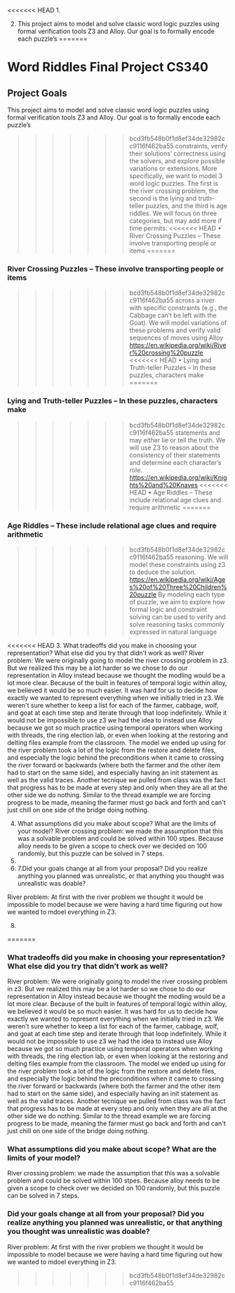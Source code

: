 <<<<<<< HEAD
1.

2. This project aims to model and solve classic word logic puzzles using formal
   verification tools Z3 and Alloy. Our goal is to formally encode each puzzle’s
=======
# Word Riddles Final Project CS340

## Project Goals
This project aims to model and solve classic word logic puzzles using formal 
verification tools Z3 and Alloy. Our goal is to formally encode each puzzle’s
>>>>>>> bcd3fb548b0f1d8ef34de32982cc9116f462ba55
   constraints, verify their solutions’ correctness using the solvers, and explore
   possible variations or extensions. More specifically, we want to model 3 word
   logic puzzles. The first is the river crossing problem, the second is the lying
   and truth-teller puzzles, and the third is age riddles. We will focus on three
   categories, but may add more if time permits:
<<<<<<< HEAD
   • River Crossing Puzzles – These involve transporting people or items
=======
### River Crossing Puzzles – These involve transporting people or items
>>>>>>> bcd3fb548b0f1d8ef34de32982cc9116f462ba55
   across a river with specific constraints (e.g., the Cabbage can’t be left with
   the Goat). We will model variations of these problems and verify valid
   sequences of moves using Alloy
   https://en.wikipedia.org/wiki/River%20crossing%20puzzle
<<<<<<< HEAD
   • Lying and Truth-teller Puzzles – In these puzzles, characters make
=======
### Lying and Truth-teller Puzzles – In these puzzles, characters make
>>>>>>> bcd3fb548b0f1d8ef34de32982cc9116f462ba55
   statements and may either lie or tell the truth. We will use Z3 to reason
   about the consistency of their statements and determine each character’s
   role.
   https://en.wikipedia.org/wiki/Knights%20and%20Knaves
<<<<<<< HEAD
   • Age Riddles – These include relational age clues and require arithmetic
=======
### Age Riddles – These include relational age clues and require arithmetic
>>>>>>> bcd3fb548b0f1d8ef34de32982cc9116f462ba55
   reasoning. We will model these constraints using z3 to deduce the solution.
   https://en.wikipedia.org/wiki/Ages%20of%20Three%20Children%20puzzle
   By modeling each type of puzzle, we aim to explore how formal logic and
   constraint solving can be used to verify and solve reasoning tasks commonly
   expressed in natural language

<<<<<<< HEAD
3. What tradeoffs did you make in choosing your representation? What else did you try that didn’t work as well?
   River problem: We were originally going to model the river crossing problem in z3. But we realized this may be a lot harder so we chose to do our representation in Alloy instead because we thought the modling would be a lot more clear. Because of the built in features of temporal logic within alloy, we believed it would be so much easier. It was hard for us to decide how exactly we wanted to represent everything when we initially tried in z3. We weren't sure whether to keep a list for each of the farmer, cabbage, wolf, and goat at each time step and iterate through that loop indefinitely. While it would not be impossible to use z3 we had the idea to instead use Alloy because we got so much practice using temporal operators when working with threads, the ring election lab, or even when looking at the restoring and delting files example from the classroom. The model we ended up using for the river problem took a lot of the logic from the restore and delete files, and especially the logic behind the preconditions when it came to crossing the river forward or backwards (where both the farmer and the other item had to start on the same side), and especially having an init statement as well as the valid traces. Another tecnique we pulled from class was the fact that progress has to be made at every step and only when they are all at the other side we do nothing. Similar to the thread example we are forcing progress to be made, meaning the farmer must go back and forth and can't just chill on one side of the bridge doing nothing.

4. What assumptions did you make about scope? What are the limits of your model?
   River crossing problem: we made the assumption that this was a solvable problem and could be solved within 100 stpes. Because alloy needs to be given a scope to check over we decided on 100 randomly, but this puzzle can be solved in 7 steps.
5.
6. 7.Did your goals change at all from your proposal? Did you realize anything you planned was unrealistic, or that anything you thought was unrealistic was doable?

River problem: At first with the river problem we thought it would be impossible to model because we were having a hard time figuring out how we wanted to mdoel everything in Z3.

8.
=======
### What tradeoffs did you make in choosing your representation? What else did you try that didn’t work as well?
   River problem: We were originally going to model the river crossing problem in z3. But we realized this may be a lot harder so we chose to do our representation in Alloy instead because we thought the modling would be a lot more clear. Because of the built in features of temporal logic within alloy, we believed it would be so much easier. It was hard for us to decide how exactly we wanted to represent everything when we initially tried in z3. We weren't sure whether to keep a list for each of the farmer, cabbage, wolf, and goat at each time step and iterate through that loop indefinitely. While it would not be impossible to use z3 we had the idea to instead use Alloy because we got so much practice using temporal operators when working with threads, the ring election lab, or even when looking at the restoring and delting files example from the classroom. The model we ended up using for the river problem took a lot of the logic from the restore and delete files, and especially the logic behind the preconditions when it came to crossing the river forward or backwards (where both the farmer and the other item had to start on the same side), and especially having an init statement as well as the valid traces. Another tecnique we pulled from class was the fact that progress has to be made at every step and only when they are all at the other side we do nothing. Similar to the thread example we are forcing progress to be made, meaning the farmer must go back and forth and can't just chill on one side of the bridge doing nothing.

### What assumptions did you make about scope? What are the limits of your model?
   River crossing problem: we made the assumption that this was a solvable problem and could be solved within 100 stpes. Because alloy needs to be given a scope to check over we decided on 100 randomly, but this puzzle can be solved in 7 steps.
   
### Did your goals change at all from your proposal? Did you realize anything you planned was unrealistic, or that anything you thought was unrealistic was doable?

River problem: At first with the river problem we thought it would be impossible to model because we were having a hard time figuring out how we wanted to mdoel everything in Z3.

>>>>>>> bcd3fb548b0f1d8ef34de32982cc9116f462ba55
